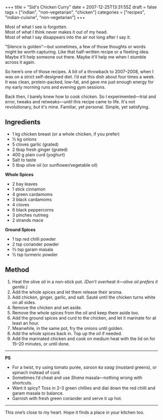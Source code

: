 +++
title = "Sid's Chicken Curry"
date = 2007-12-25T13:31:55Z
draft = false
tags = ["indian", "non-vegetarian", "chicken"]
categories = ["recipes", "indian-cuisine", "non-vegetarian"]
+++

Most of what I see is forgotten.  
Most of what I think never makes it out of my head.  
Most of what I say disappears into the air not long after I say it.

"Silence is golden"—but sometimes, a few of those thoughts or words might be worth capturing. Like that half-written recipe or a fleeting idea. Maybe it’ll help someone out there. Maybe it'll help me when I stumble across it again.

So here’s one of those recipes. A bit of a throwback to 2007–2008, when I was on a strict self-designed diet. I’d eat this dish about four times a week. It was clean, protein-packed, low-fat, and gave me just enough energy for my early morning runs and evening gym sessions.

Back then, I barely knew how to cook chicken. So I experimented—trial and error, tweaks and retweaks—until this recipe came to life. It's not revolutionary, but it's mine. Familiar, yet personal. Simple, yet satisfying.

## Ingredients

- 1 kg chicken breast (or a whole chicken, if you prefer)
- ½ kg onions
- 5 cloves garlic (grated)
- 2 tbsp fresh ginger (grated)
- 400 g plain curd (yoghurt)
- Salt to taste
- 5 tbsp olive oil (or sunflower/vegetable oil)

**Whole Spices**  
- 2 bay leaves  
- 1 stick cinnamon  
- 4 green cardamoms  
- 3 black cardamoms  
- 4 cloves  
- 6 black peppercorns  
- 3 pinches nutmeg  
- 2 strands mace  

**Ground Spices**  
- 1 tsp red chilli powder  
- 2 tsp coriander powder  
- ⅔ tsp garam masala  
- ½ tsp turmeric powder  

## Method

1. Heat the olive oil in a non-stick pot. *(Don’t overheat it—olive oil prefers it gentle.)*
2. Add the whole spices and let them release their aroma.
3. Add chicken, ginger, garlic, and salt. Sauté until the chicken turns white on all sides.
4. Remove the chicken and set aside.
5. Remove the whole spices from the oil and keep them aside too.
6. Add the ground spices and curd to the chicken, and let it marinate for at least an hour.
7. Meanwhile, in the same pot, fry the onions until golden.
8. Add the whole spices back in. Top up the oil if needed.
9. Add the marinated chicken and cook on medium heat with the lid on for 15–20 minutes, or until done.

---

**PS**  
- For a twist, try using tomato purée, *sarson ka saag* (mustard greens), or spinach instead of curd.  
- Sometimes I’d cheat and use *Shana* masala—nothing wrong with shortcuts.  
- Want it spicy? Toss in 2–3 green chillies and dial down the red chilli and garam masala to balance.  
- Garnish with fresh green coriander and serve it up hot.

---

This one’s close to my heart. Hope it finds a place in your kitchen too.
